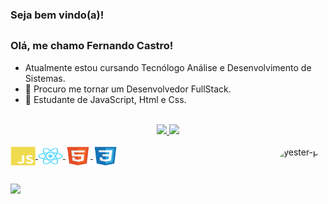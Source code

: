 ### Seja bem vindo(a)!
##

### Olá, me chamo Fernando Castro! 
- Atualmente estou cursando Tecnólogo Análise e Desenvolvimento de Sistemas.  
- 📒 Procuro me tornar um Desenvolvedor FullStack. 
- 💬 Estudante de JavaScript, Html e Css.
<br><br>
<div align="center">
  <a href="https://github.com/yessterday">
  <img height="180em" src="https://github-readme-stats.vercel.app/api?username=yessterday&show_icons=true&theme=dark&include_all_commits=true&count_private=true"/>
  <img height="180em" src="https://github-readme-stats.vercel.app/api/top-langs/?username=yessterday&layout=compact&langs_count=7&theme=dark"/>
</div>
  <div style="display: inline_block"><br>
  <img align="center" alt="yester-Js" height="30" width="40" src="https://raw.githubusercontent.com/devicons/devicon/master/icons/javascript/javascript-plain.svg">
  <img align="center" alt="yester-React" height="30" width="40" src="https://raw.githubusercontent.com/devicons/devicon/master/icons/react/react-original.svg">
  <img align="center" alt="yester-HTML" height="30" width="40" src="https://raw.githubusercontent.com/devicons/devicon/master/icons/html5/html5-original.svg">
  <img align="center" alt="yester-CSS" height="30" width="40" src="https://raw.githubusercontent.com/devicons/devicon/master/icons/css3/css3-original.svg">
  <img align="right" alt="yester-pic" height="150" style="border-radius:50px;" src="https://media.discordapp.net/attachments/969725809927540776/1097034832472715364/Default_21yearold_male_hair_cut_with_a_small_topknot_large_bea_2_f6b21c07-5fc6-42ff-848e-e65d844470f2_1.jpg?width=480&height=480">
</div>
 
  ##
  
<div> 
   <a href="https://www.instagram.com/nando_castroo/" target="_blank"><img src="https://img.shields.io/badge/-Instagram-%23E4405F?style=for-the-badge&logo=instagram&logoColor=white" target="_blank"></a>
  
<div> 
  
  
